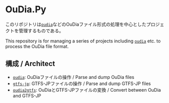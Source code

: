 # OuDia.Py

このリポジトリは[`oudia`](./packages/oudia/README.md)などのOuDiaファイル形式の処理を中心としたプロジェクトを管理するものである。

This repository is for managing a series of projects including [`oudia`](./packages/oudia/README.md) etc. to process the OuDia file format.

## 構成 / Architect

- [`oudia`](./packages/oudia/README.md): OuDiaファイルの操作 / Parse and dump OuDia files
- [`gtfs-jp`](./packages/gtfs-jp/README.md): GTFS-JPファイルの操作 / Parse and dump GTFS-JP files
- [`oudia2gtfs`](./packages/oudia2gtfs/README.md): OuDiaとGTFS-JPファイルの変換 / Convert between OuDia and GTFS-JP